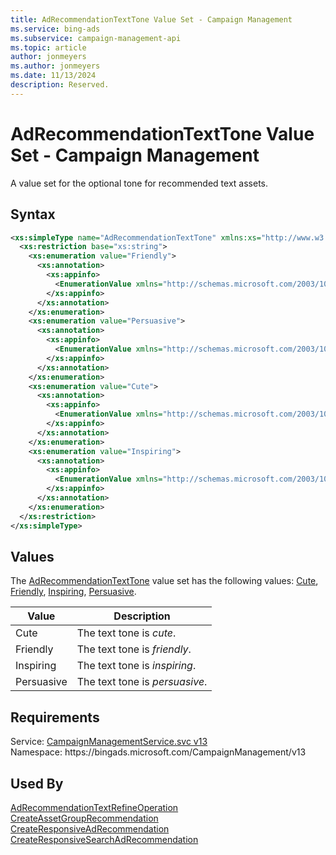 ```yaml
---
title: AdRecommendationTextTone Value Set - Campaign Management
ms.service: bing-ads
ms.subservice: campaign-management-api
ms.topic: article
author: jonmeyers
ms.author: jonmeyers
ms.date: 11/13/2024
description: Reserved.
---
```

# AdRecommendationTextTone Value Set - Campaign Management
A value set for the optional tone for recommended text assets.

## Syntax
```xml
<xs:simpleType name="AdRecommendationTextTone" xmlns:xs="http://www.w3.org/2001/XMLSchema">
  <xs:restriction base="xs:string">
    <xs:enumeration value="Friendly">
      <xs:annotation>
        <xs:appinfo>
          <EnumerationValue xmlns="http://schemas.microsoft.com/2003/10/Serialization/">1</EnumerationValue>
        </xs:appinfo>
      </xs:annotation>
    </xs:enumeration>
    <xs:enumeration value="Persuasive">
      <xs:annotation>
        <xs:appinfo>
          <EnumerationValue xmlns="http://schemas.microsoft.com/2003/10/Serialization/">2</EnumerationValue>
        </xs:appinfo>
      </xs:annotation>
    </xs:enumeration>
    <xs:enumeration value="Cute">
      <xs:annotation>
        <xs:appinfo>
          <EnumerationValue xmlns="http://schemas.microsoft.com/2003/10/Serialization/">3</EnumerationValue>
        </xs:appinfo>
      </xs:annotation>
    </xs:enumeration>
    <xs:enumeration value="Inspiring">
      <xs:annotation>
        <xs:appinfo>
          <EnumerationValue xmlns="http://schemas.microsoft.com/2003/10/Serialization/">4</EnumerationValue>
        </xs:appinfo>
      </xs:annotation>
    </xs:enumeration>
  </xs:restriction>
</xs:simpleType>
```

## <a name="values"></a>Values

The [AdRecommendationTextTone](adrecommendationtexttone.md) value set has the following values: [Cute](#cute), [Friendly](#friendly), [Inspiring](#inspiring), [Persuasive](#persuasive).

|Value|Description|
|-----------|---------------|
|<a name="cute"></a>Cute|The text tone is *cute*.|
|<a name="friendly"></a>Friendly|The text tone is *friendly*.|
|<a name="inspiring"></a>Inspiring|The text tone is *inspiring*.|
|<a name="persuasive"></a>Persuasive|The text tone is *persuasive*.|

## Requirements
Service: [CampaignManagementService.svc v13](https://campaign.api.bingads.microsoft.com/Api/Advertiser/CampaignManagement/v13/CampaignManagementService.svc)  
Namespace: https\://bingads.microsoft.com/CampaignManagement/v13  

## Used By
[AdRecommendationTextRefineOperation](adrecommendationtextrefineoperation.md)  
[CreateAssetGroupRecommendation](createassetgrouprecommendation.md)  
[CreateResponsiveAdRecommendation](createresponsiveadrecommendation.md)  
[CreateResponsiveSearchAdRecommendation](createresponsivesearchadrecommendation.md)  
